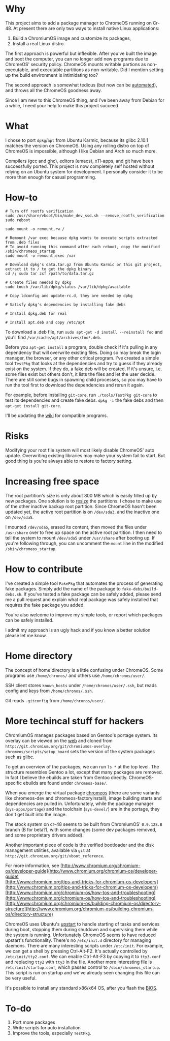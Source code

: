 # Why
This project aims to add a package manager to ChromeOS running on
Cr-48. At present there are only two ways to install native Linux
applications:  
1. Build a ChromiumOS image and customize its packages,  
2. Install a real Linux distro.

The first approach is powerful but inflexible. After you've built the
image and boot the computer, you can no longer add new programs due to
ChromeOS' security policy. ChromeOS mounts writable partions as
non-executable, and executable partitions as non-writable. Did I
mention setting up the build environment is intimidating too?

The second approach is somewhat tedious (but now can be [automated](http://chromeos-cr48.blogspot.com/2010/12/easy-way-to-install-ubuntu-on-your-cr.html)), and throws all the ChromeOS
goodness away.

Since I am new to this ChromeOS thing, and I've been away from Debian
for a while, I need your help to make this project succeed.

# What
I chose to port `dpkg`/`apt` from Ubuntu Karmic, because its glibc
2.10.1 matches the version on ChromeOS. Using any rolling distro on
top of ChromeOS is impossible, although I like Debian and Arch so much
more.

Compilers (gcc and ghc), editors (emacs), x11-apps, and git have been
successfully ported. This project is now completely self hosted
without relying on an Ubuntu system for development. I personally
consider it to be more than enough for casual programming.

# How-to
<pre><code># Turn off rootfs verification
sudo /usr/share/vboot/bin/make_dev_ssd.sh --remove_rootfs_verification
sudo reboot

sudo mount -o remount,rw /

# Remount /var exec because dpkg wants to execute scripts extracted from .deb files
# To avoid running this command after each reboot, copy the modified /sbin/chromeos_startup
sudo mount -o remount,exec /var

# Download dpkg's data.tar.gz from Ubuntu Karmic or this git project, extract it to / to get the dpkg binary
cd /; sudo tar zxf /path/to/data.tar.gz

# Create files needed by dpkg
sudo touch /var/lib/dpkg/status /var/lib/dpkg/available

# Copy ldconfig and update-rc.d, they are needed by dpkg

# Satisfy dpkg's dependencies by installing fake debs

# Install dpkg.deb for real

# Install apt.deb and copy /etc/apt
</code></pre>

To download a .deb file, run `sudo apt-get -d install --reinstall foo`
and you'll find `/var/cache/apt/archives/foo*.deb`.

Before you `apt-get install` a program, double check if it's pulling
in any dependency that will overwrite existing files. Doing so
may break the login manager, the browser, or any other critical
program. I've created a simple tool `TestPkg` that looks at the
dependencies and try to guess if they already exist on the system. If
they do, a fake deb will be created. If it's unsure, i.e. some files
exist but others don't, it lists the files and let the user
decide. There are still some bugs in spawning child processes, so you
may have to run the tool first to download the dependencies and rerun
it again.

For example, before installing `git-core`, run `./tools/TestPkg git-core`
to test its dependencies and create fake debs. `dpkg -i` the fake debs
and then `apt-get install git-core`.

I'll be updating the [wiki](https://github.com/wh5a/uoc/wiki/Compatible-Packages) for compatible programs.

# Risks
Modifying your root file system will most likely disable ChromeOS'
auto update. Overwriting existing libraries may make your system fail
to start. But good thing is you're always able to restore to factory setting.

# Increasing free space
The root partition's size is only about 800 MB which is easily filled up
by new packages. One solution is to 
[resize](http://www.chromium.org/chromium-os/developer-information-for-chrome-os-devices/cr-48-chrome-notebook-developer-information/how-to-boot-ubuntu-on-a-cr-48#TOC-Free-up-some-SSD-space-for-Ubuntu)
the partitions. I chose to make use of the other inactive backup root
partition. Since ChromeOS hasn't been updated yet, the active root
partition is on `/dev/sda3`, and the inactive one on `/dev/sda5`.

I mounted `/dev/sda5`, erased its content, then moved the files under
`/usr/share` over to free up space on the active root partition. I
then need to tell the system to mount `/dev/sda5` under `/usr/share`
after booting up. If you're following through, you can uncomment the
`mount` line in the modified `/sbin/chromeos_startup`.

# How to contribute
I've created a simple tool `FakePkg` that automates the process of
generating fake packages. Simply add the name of the package to
`fake-debs/build-debs.sh`. If you've tested a fake package can be
safely added, please send me a pull request and explain what real
package was safely installed that requires the fake package you added.

You're also welcome to improve my simple tools, or report which packages can be safely installed.

I admit my approach is an ugly hack and if you know a better solution
please let me know.

# Home directory
The concept of home directory is a little confusing under
ChromeOS. Some programs use `/home/chronos/` and others use
`/home/chronos/user/`.

SSH client stores `known_hosts` under `/home/chronos/user/.ssh`,
but reads config and keys from `/home/chronos/.ssh`.

Git reads `.gitconfig` from `/home/chronos/user/`.

# More techincal stuff for hackers
ChromiumOS manages packages based on Gentoo's portage system. Its
overlay can be viewed on the [web](http://git.chromium.org/gitweb/)
and cloned from
`http://git.chromium.org/git/chromiumos-overlay`. `chromeos/scripts/setup_board`
sets the version of the system packages such as glibc.

To get an overview of the packages, we can run `ls *` at the top
level. The structure resembles Gentoo a lot, except that many packages
are removed. In fact I believe the ebuilds are taken from Gentoo
directly. ChromeOS-specific ebuilds are found under `chromeos-base/`.

When you emerge the virtual package
[chromeos](http://www.chromium.org/chromium-os/how-tos-and-troubleshooting/portage-build-faq#TOC-What-does-build_packages-actually-d)
(there are some variants like chromeos-dev and
chromeos-factoryinstall), image building starts and dependencies are
pulled in. Unfortunately, while the package manager (`sys-apps/portage`)
and the toolchain (`sys-devel/`) are in the portage, they don't get built into
the image.

The stock system on cr-48 seems to be built from ChromiumOS'
`0.9.128.B` branch (B for beta?), with some changes (some dev packages
removed, and some proprietary drivers added).

Another important piece of code is the verified bootloader and the disk
management utilities, available via `git` at `http://git.chromium.org/git/vboot_reference`.

For more information, see
[http://www.chromium.org/chromium-os/developer-guide](http://www.chromium.org/chromium-os/developer-guide)  
[http://www.chromium.org/tips-and-tricks-for-chromium-os-developers](http://www.chromium.org/tips-and-tricks-for-chromium-os-developers)  
[http://www.chromium.org/chromium-os/how-tos-and-troubleshooting](http://www.chromium.org/chromium-os/how-tos-and-troubleshooting)  
[http://www.chromium.org/chromium-os/building-chromium-os/directory-structure](http://www.chromium.org/chromium-os/building-chromium-os/directory-structure)

ChromeOS uses Ubuntu's [upstart](http://upstart.ubuntu.com/) to handle starting
of tasks and services during boot, stopping them during shutdown and
supervising them while the system is running. Unfortunately ChromeOS
seems to have reduced upstart's functionality. There's no `/etc/init.d` directory for managing
daemons. There are many interesting
scripts under `/etc/init`. For example, we can get a shell by pressing
Ctrl-Alt-F2. It's actually controlled by `/etc/init/tty2.conf`. We can
enable Ctrl-Alt-F3 by copying it to `tty3.conf` and replacing `tty2`
with `tty3` in the file. Another more interesting file is
`/etc/init/startup.conf`, which passes control to
`/sbin/chromeos_startup`. This script is run on startup and we've
already seen changing this file can be very useful.

It's possible to install any standard x86/x64 OS, after you flash the [BIOS](http://www.insanelymac.com/forum/index.php?showtopic=241376).

# To-do
1. Port more packages
2. Write scripts for auto installation
3. Improve the tools, especially `TestPkg`.

